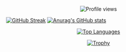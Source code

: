 <p align="center">
  <img src="https://komarev.com/ghpvc/?username=an-vadim-an" alt="Profile views" />
</p>


[![GitHub Streak](https://streak-stats.demolab.com?user=an-vadim-an&theme=dark&locale=ru&date_format=j%20M%5B%20Y%5D)](https://git.io/streak-stats) [![Anurag's GitHub stats](https://github-readme-stats.vercel.app/api?username=an-vadim-an&theme=dark)](https://github.com/anuraghazra/github-readme-stats)

<p align="center">
  <a href="https://github.com/anuraghazra/github-readme-stats">
    <img src="https://github-readme-stats.vercel.app/api/top-langs/?username=an-vadim-an&theme=dark&layout=compact" alt="Top Languages" />
  </a>
</p>


<p align="center">
  <a href="https://github.com/ryo-ma/github-profile-trophy">
    <img src="https://github-profile-trophy.vercel.app/?username=an-vadim-an&theme=onedark" alt="Trophy" />
  </a>
</p>

